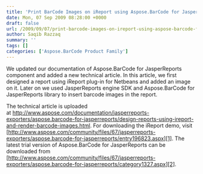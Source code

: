 ```yaml
---
title: 'Print BarCode Images on iReport using Aspose.BarCode for JasperReports'
date: Mon, 07 Sep 2009 08:28:00 +0000
draft: false
url: /2009/09/07/print-barcode-images-on-ireport-using-aspose-barcode-for-jasperreports/
author: Saqib Razzaq
summary: ''
tags: []
categories: ['Aspose.BarCode Product Family']
---
```


We updated our documentation of Aspose.BarCode for JasperReports component and added a new technical article. In this article, we first designed a report using iReport plug-in for Netbeans and added an image on it. Later on we used JasperReports engine SDK and Aspose.BarCode for JasperReports library to insert barcode images in the report.

The technical article is uploaded at http://www.aspose.com/documentation/jasperreports-exporters/aspose.barcode-for-jasperreports/design-reports-using-ireport-and-render-barcode-images.html. For downloading the iReport demo, visit [http://www.aspose.com/community/files/67/jasperreports-exporters/aspose.barcode-for-jasperreports/entry196823.aspx][1]. The latest trial version of Aspose.BarCode for JasperReports can be downloaded from [http://www.aspose.com/community/files/67/jasperreports-exporters/aspose.barcode-for-jasperreports/category1327.aspx][2].




[1]: http://www.aspose.com/community/files/67/jasperreports-exporters/aspose.barcode-for-jasperreports/entry196823.aspx
[2]: http://www.aspose.com/community/files/67/jasperreports-exporters/aspose.barcode-for-jasperreports/category1327.aspx




